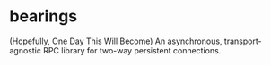 # bearings
(Hopefully, One Day This Will Become) An asynchronous, transport-agnostic RPC library for two-way persistent connections.
